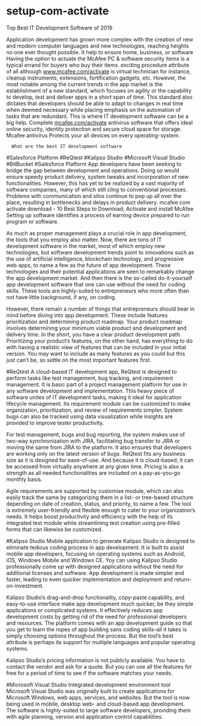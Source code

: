 # setup-com-activate
Top Best IT Development Software of 2019

Application development has grown more complex with the creation of new and modern computer languages and new technologies, reaching heights no one ever thought possible. It  help to ensure home, business, or software Having the option to actuate the McAfee PC & software security items is a typical errand for buyers who buy their items. exciting procedure attribute of all although  <a href="https://mcafeecomactivateretailcard.com/">www.mcafee.com/activate</a> is virtual technician for instance, cleanup instruments, extensions, fortification gadgets, etc. However, the most notable among the current trends in the app market is the establishment of a new standard, which focuses on agility or the capability to develop, test and deliver apps in a short span of time. This standard also dictates that developers should be able to adapt to changes in real time when deemed necessary while placing emphasis on the automation of tasks that are redundant. This is where IT development software can be a big help. Complete <a href="https://mcafeecomactivateretailcard.com/">mcafee.com/activate</a> antivirus software that offers ideal online security, identity protection and secure cloud space for storage. Mcafee antivirus Protects your all devices on every operating-system.


      What are the best IT development software 
#Salesforce Platform
#ReQtest
#Kalipso Studio
#Microsoft Visual Studio
#BitBucket
#Salesforce Platform
App developers have been seeking to bridge the gap between development and operations. Doing so would ensure speedy product delivery, system tweaks and incorporation of new functionalities. However, this has yet to be realized by a vast majority of software companies, many of which still cling to conventional processes. Problems with communication and silos continue to pop up all over the place, resulting in bottlenecks and delays in product delivery. mcafee com activate download - 10 Best Steps to Download, Activate and install McAfee
Setting up software identifies a process of earning device prepared to run program or software.

As much as proper management plays a crucial role in app development, the tools that you employ also matter. Now, there are tons of IT development software in the market, most of which employ new technologies, but software development trends point to innovations such as the use of artificial intelligence, blockchain technology, and progressive web apps, to name a few as the future of app development. These technologies and their potential applications are seen to remarkably change the app development market. And then there is the so-called do-it-yourself app development software that one can use without the need for coding skills. These tools are highly-suited to entrepreneurs who more often than not have little background, if any, on coding.

However, there remain a number of things that entrepreneurs should bear in mind before diving into app development. These include features prioritization and determining product roadmap. Your product roadmap involves determining your minimum viable product and development and delivery time. In the short, you  have a clear product development path. Prioritizing your product’s features, on the other hand, has everything to do with having a realistic view of features that can be included in your initial version. You may want to include as many features as you could but this just can’t be, so settle on the most important features first.

#ReQtest
A cloud-based IT development app, ReQtest is designed to perform tasks like test management, bug tracking, and requirement management. It is basic part of a project management platform for use in any software development and implementation. This heavy piece of software unites of IT development tasks, making it ideal for application lifecycle management. Its requirement module can be customized to make organization, prioritization, and review of requirements simpler. System bugs can also be tracked using data visualization while insights are provided to improve tester productivity.

For test management, bugs and bug reporting, the system makes use of two-way synchronization with JIRA, facilitating bug transfer to JIRA or moving the same from JIRA to the platform. It also ensures that developers are working only on the latest version of bugs. ReQtest fits any business size as it is designed for ease-of-use. And because it is cloud-based, it can be accessed from virtually anywhere at any given time. Pricing is also a strength as all needed functionalities are included on a pay-as-you-go monthly basis.

Agile requirements are supported by  customise module, which can also easily track the same by categorizing them in a list- or tree-based structure depending on date of creation, status, and priority, to name a few. The tool is extremely user-friendly and flexible enough to cater to your organization’s needs. It helps boost productivity and efficiency with the help of its integrated test module while streamlining test creation using pre-filled forms that can likewise be customized.

#Kalipso Studio
Mobile application to generate Kalipso Studio is designed to eliminate tedious coding process in app development. It is built to assist mobile app developers, focusing on operating systems such as Android, iOS, Windows Mobile and Windows CE. Yoy can using Kalipso Studio professionally come up with designed applications without the need for additional licenses and software. App development is made simpler and faster, leading to even quicker implementation and deployment and return-on-investment.

Kalipso Studio’s drag-and-drop functionality, copy-paste capability, and easy-to-use interface make app development much quicker, be they simple applications or complicated systems. It effectively reduces app development costs by getting rid of the need for professional developers and resources. The platform comes with an app development guide so that you get to learn the ropes of app building sans coding skills–all it takes is simply choosing options throughout the process. But the tool’s best attribute is perhaps its support for multiple languages and popular operating systems.

Kalipso Studio’s pricing information is not publicly available. You have to contact the vendor and ask for a quote. But you can use all the features for free for a period of time to see if the software matches your needs.


#Microsoft Visual Studio
Integrated development environment tool Microsoft Visual Studio was originally built to create applications for Microsoft Windows, web apps, services, and websites. But the tool is now being used in mobile, desktop web- and cloud-based app development. The software is highly-suited to large software developers, providing them with agile planning, version and application control capabilities.



